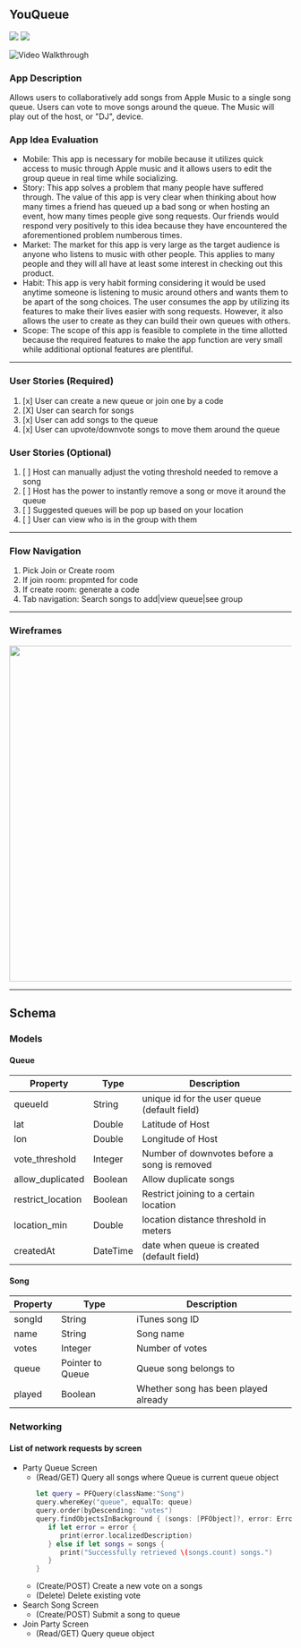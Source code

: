 ## YouQueue
<img src="https://img.shields.io/github/issues/youqueue/youqueue.svg" /></a>
<img src="https://img.shields.io/github/license/youqueue/youqueue.svg" /></a>

<img src='https://i.imgur.com/HrkfhtA.gif' title='Video Walkthrough' width='' alt='Video Walkthrough' />

### App Description
Allows users to collaboratively add songs from Apple Music to a single song queue. Users can vote to move songs
around the queue. The Music will play out of the host, or "DJ", device.

### App Idea Evaluation
- Mobile: This app is necessary for mobile because it utilizes quick access to music through Apple music and
          it allows users to edit the group queue in real time while socializing.
- Story:  This app solves a problem that many people have suffered through. The value of this app is very clear
          when thinking about how many times a friend has queued up a bad song or when hosting an event, how
          many times people give song requests. Our friends would respond very positively to this idea because
          they have encountered the aforementioned problem numberous times.
- Market: The market for this app is very large as the target audience is anyone who listens to music with other
          people. This applies to many people and they will all have at least some interest in checking out this
          product.
- Habit:  This app is very habit forming considering it would be used anytime someone is listening to music around
          others and wants them to be apart of the song choices. The user consumes the app by utilizing its features
          to make their lives easier with song requests. However, it also allows the user to create as they can build
          their own queues with others.
- Scope:  The scope of this app is feasible to complete in the time allotted because the required features to make the
          app function are very small while additional optional features are plentiful.

---

### User Stories (Required)
1. [x] User can create a new queue or join one by a code
2. [X] User can search for songs
3. [x] User can add songs to the queue
4. [x] User can upvote/downvote songs to move them around the queue

### User Stories (Optional)
1. [ ] Host can manually adjust the voting threshold needed to remove a song
2. [ ] Host has the power to instantly remove a song or move it around the queue
3. [ ] Suggested queues will be pop up based on your location
4. [ ] User can view who is in the group with them

---

### Flow Navigation
1. Pick Join or Create room
2. If join room: propmted for code
3. If create room: generate a code
4. Tab navigation: Search songs to add|view queue|see group

---

### Wireframes
<img src="https://i.imgur.com/Crzpfak.png" width=600><br>

---

## Schema 
### Models
#### Queue

   | Property      | Type     | Description |
   | ------------- | -------- | ------------|
   | queueId      | String   | unique id for the user queue (default field) |
   | lat           | Double   | Latitude of Host |
   | lon           | Double   | Longitude of Host |
   | vote_threshold| Integer  | Number of downvotes before a song is removed |
   | allow_duplicated| Boolean | Allow duplicate songs |
   | restrict_location | Boolean | Restrict joining to a certain location |
   | location_min | Double | location distance threshold in meters |
   | createdAt     | DateTime | date when queue is created (default field) |


#### Song
   | Property      | Type     | Description |
   | ------------- | -------- | ------------|
   | songId        | String   | iTunes song ID |
   | name          | String   | Song name |
   | votes         | Integer  | Number of votes |
   | queue         | Pointer to Queue | Queue song belongs to |
   | played        | Boolean  | Whether song has been played already |

### Networking
#### List of network requests by screen
   - Party Queue Screen
      - (Read/GET) Query all songs where Queue is current queue object
         ```swift
         let query = PFQuery(className:"Song")
         query.whereKey("queue", equalTo: queue)
         query.order(byDescending: "votes")
         query.findObjectsInBackground { (songs: [PFObject]?, error: Error?) in
            if let error = error { 
               print(error.localizedDescription)
            } else if let songs = songs {
               print("Successfully retrieved \(songs.count) songs.")
            }
         }
         ```
      - (Create/POST) Create a new vote on a songs
      - (Delete) Delete existing vote
   - Search Song Screen
      - (Create/POST) Submit a song to queue
   - Join Party Screen
      - (Read/GET) Query queue object
